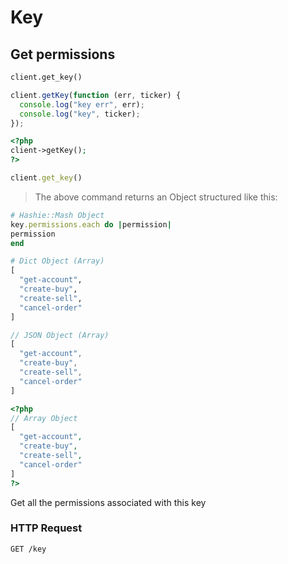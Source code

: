 # Key

## Get permissions

```python
client.get_key()
```

```javascript
client.getKey(function (err, ticker) {
  console.log("key err", err);
  console.log("key", ticker);
});
```

```php
<?php
client->getKey();
?>
```

```ruby
client.get_key()
```

> The above command returns an Object structured like this:

```ruby
# Hashie::Mash Object
key.permissions.each do |permission|
permission
end
```

```python
# Dict Object (Array)
[
  "get-account",
  "create-buy",
  "create-sell",
  "cancel-order"
]
```

```javascript
// JSON Object (Array)
[
  "get-account",
  "create-buy",
  "create-sell",
  "cancel-order"
]
```

```php
<?php
// Array Object
[
  "get-account",
  "create-buy",
  "create-sell",
  "cancel-order"
]
?>
```

Get all the permissions associated with this key

### HTTP Request

`GET /key`


